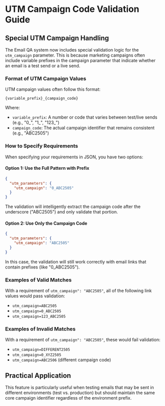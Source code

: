 # UTM Campaign Code Validation Guide

## Special UTM Campaign Handling

The Email QA system now includes special validation logic for the `utm_campaign` parameter. This is because marketing campaigns often include variable prefixes in the campaign parameter that indicate whether an email is a test send or a live send.

### Format of UTM Campaign Values

UTM campaign values often follow this format:
```
{variable_prefix}_{campaign_code}
```

Where:
- `variable_prefix`: A number or code that varies between test/live sends (e.g., "0_", "1_", "123_")
- `campaign_code`: The actual campaign identifier that remains consistent (e.g., "ABC2505")

### How to Specify Requirements

When specifying your requirements in JSON, you have two options:

#### Option 1: Use the Full Pattern with Prefix

```json
{
  "utm_parameters": {
    "utm_campaign": "0_ABC2505"
  }
}
```

The validation will intelligently extract the campaign code after the underscore ("ABC2505") and only validate that portion.

#### Option 2: Use Only the Campaign Code

```json
{
  "utm_parameters": {
    "utm_campaign": "ABC2505"
  }
}
```

In this case, the validation will still work correctly with email links that contain prefixes (like "0_ABC2505").

### Examples of Valid Matches

With a requirement of `utm_campaign": "ABC2505"`, all of the following link values would pass validation:

- `utm_campaign=ABC2505`
- `utm_campaign=0_ABC2505`
- `utm_campaign=123_ABC2505`

### Examples of Invalid Matches

With a requirement of `utm_campaign": "ABC2505"`, these would fail validation:

- `utm_campaign=DIFFERENT2505`
- `utm_campaign=0_XYZ2505`
- `utm_campaign=ABC2506` (different campaign code)

## Practical Application

This feature is particularly useful when testing emails that may be sent in different environments (test vs. production) but should maintain the same core campaign identifier regardless of the environment prefix.